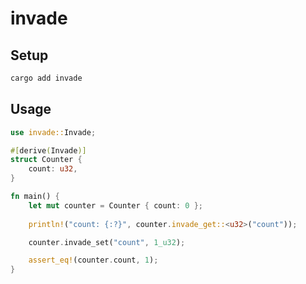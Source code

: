 # invade

## Setup

```bash
cargo add invade
```

## Usage

```rust
use invade::Invade;

#[derive(Invade)]
struct Counter {
    count: u32,
}

fn main() {
    let mut counter = Counter { count: 0 };
  
    println!("count: {:?}", counter.invade_get::<u32>("count"));

    counter.invade_set("count", 1_u32);

    assert_eq!(counter.count, 1);
}
```